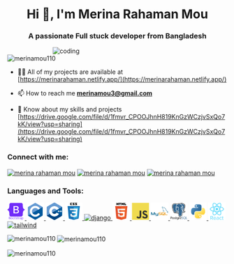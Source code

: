 <h1 align="center">Hi 👋, I'm Merina Rahaman Mou</h1>
<h3 align="center">A passionate Full stuck developer from Bangladesh</h3>
<img align="right" alt="coding" width="400" src="![image](https://github.com/MerinaMou110/MerinaMou110/assets/122225168/466ad310-57c6-45c8-ab9a-9dd9c9d4a399)
">
<p align="left"> <img src="https://komarev.com/ghpvc/?username=merinamou110&label=Profile%20views&color=0e75b6&style=flat" alt="merinamou110" /> </p>

- 👨‍💻 All of my projects are available at [https://merinarahaman.netlify.app/](https://merinarahaman.netlify.app/)

- 📫 How to reach me **merinamou3@gmail.com**

- 📄 Know about my skills and projects [https://drive.google.com/file/d/1fmvr_CPOOJhnH819KnGzWCzjvSxQo7kK/view?usp=sharing](https://drive.google.com/file/d/1fmvr_CPOOJhnH819KnGzWCzjvSxQo7kK/view?usp=sharing)

<h3 align="left">Connect with me:</h3>
<p align="left">
<a href="https://linkedin.com/in/merina rahaman mou" target="blank"><img align="center" src="https://raw.githubusercontent.com/rahuldkjain/github-profile-readme-generator/master/src/images/icons/Social/linked-in-alt.svg" alt="merina rahaman mou" height="30" width="40" /></a>
<a href="https://www.hackerrank.com/merina rahaman mou" target="blank"><img align="center" src="https://raw.githubusercontent.com/rahuldkjain/github-profile-readme-generator/master/src/images/icons/Social/hackerrank.svg" alt="merina rahaman mou" height="30" width="40" /></a>
<a href="https://www.leetcode.com/merina rahaman mou" target="blank"><img align="center" src="https://raw.githubusercontent.com/rahuldkjain/github-profile-readme-generator/master/src/images/icons/Social/leet-code.svg" alt="merina rahaman mou" height="30" width="40" /></a>
</p>

<h3 align="left">Languages and Tools:</h3>
<p align="left"> <a href="https://getbootstrap.com" target="_blank" rel="noreferrer"> <img src="https://raw.githubusercontent.com/devicons/devicon/master/icons/bootstrap/bootstrap-plain-wordmark.svg" alt="bootstrap" width="40" height="40"/> </a> <a href="https://www.cprogramming.com/" target="_blank" rel="noreferrer"> <img src="https://raw.githubusercontent.com/devicons/devicon/master/icons/c/c-original.svg" alt="c" width="40" height="40"/> </a> <a href="https://www.w3schools.com/cpp/" target="_blank" rel="noreferrer"> <img src="https://raw.githubusercontent.com/devicons/devicon/master/icons/cplusplus/cplusplus-original.svg" alt="cplusplus" width="40" height="40"/> </a> <a href="https://www.w3schools.com/css/" target="_blank" rel="noreferrer"> <img src="https://raw.githubusercontent.com/devicons/devicon/master/icons/css3/css3-original-wordmark.svg" alt="css3" width="40" height="40"/> </a> <a href="https://www.djangoproject.com/" target="_blank" rel="noreferrer"> <img src="https://cdn.worldvectorlogo.com/logos/django.svg" alt="django" width="40" height="40"/> </a> <a href="https://www.w3.org/html/" target="_blank" rel="noreferrer"> <img src="https://raw.githubusercontent.com/devicons/devicon/master/icons/html5/html5-original-wordmark.svg" alt="html5" width="40" height="40"/> </a> <a href="https://developer.mozilla.org/en-US/docs/Web/JavaScript" target="_blank" rel="noreferrer"> <img src="https://raw.githubusercontent.com/devicons/devicon/master/icons/javascript/javascript-original.svg" alt="javascript" width="40" height="40"/> </a> <a href="https://www.mysql.com/" target="_blank" rel="noreferrer"> <img src="https://raw.githubusercontent.com/devicons/devicon/master/icons/mysql/mysql-original-wordmark.svg" alt="mysql" width="40" height="40"/> </a> <a href="https://www.postgresql.org" target="_blank" rel="noreferrer"> <img src="https://raw.githubusercontent.com/devicons/devicon/master/icons/postgresql/postgresql-original-wordmark.svg" alt="postgresql" width="40" height="40"/> </a> <a href="https://www.python.org" target="_blank" rel="noreferrer"> <img src="https://raw.githubusercontent.com/devicons/devicon/master/icons/python/python-original.svg" alt="python" width="40" height="40"/> </a> <a href="https://reactjs.org/" target="_blank" rel="noreferrer"> <img src="https://raw.githubusercontent.com/devicons/devicon/master/icons/react/react-original-wordmark.svg" alt="react" width="40" height="40"/> </a> <a href="https://tailwindcss.com/" target="_blank" rel="noreferrer"> <img src="https://www.vectorlogo.zone/logos/tailwindcss/tailwindcss-icon.svg" alt="tailwind" width="40" height="40"/> </a> </p>

<p><img align="left" src="https://github-readme-stats.vercel.app/api/top-langs?username=merinamou110&show_icons=true&locale=en&layout=compact" alt="merinamou110" /></p>

<p>&nbsp;<img align="center" src="https://github-readme-stats.vercel.app/api?username=merinamou110&show_icons=true&locale=en" alt="merinamou110" /></p>

<p><img align="center" src="https://github-readme-streak-stats.herokuapp.com/?user=merinamou110&" alt="merinamou110" /></p>
